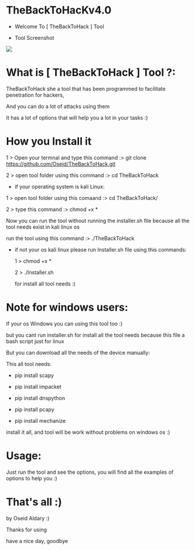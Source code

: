 # TheBackToHacKv4.0


- Welcome To [ TheBackToHack ] Tool

- Tool Screenshot

![](https://scontent.fjrs3-1.fna.fbcdn.net/v/t1.0-9/21557997_160942104488137_5668279833559455614_n.jpg?oh=0f85f62f0b6388ee9eb652c0d5a033af&oe=5A3FCFF2)

# What is [ TheBackToHack ] Tool ?:

TheBackToHack she a tool that has been programmed to facilitate penetration for hackers, 

And you can do a lot of attacks using them

It has a lot of options that will help you a lot in your tasks :)

# How you Install it

1 > Open your termnal and type this command :> git clone https://github.com/Oseid/TheBackToHack.git

2 > open tool folder using this command :> cd TheBackToHack

- if your operating system is kali Linux:

 1 > open tool folder using this comaand :> cd TheBackToHack/
 
 2 > type this command :> chmod +x *
 
Now you can run the tool without running the installer.sh file because all the tool needs exist in kali linux os

run the tool using this command :> ./TheBackToHack

- if not your os kali linux please run Installer.sh file using this commands:

    1 >  chmod +x *
    
    2 > ./Installer.sh 
    
    for install all tool needs :)
                                                                         
                                                                           
# Note for windows users:

If your os Windows you can using this tool too :)

but you cant run installer.sh for install all the tool needs because this file a bash script just for linux

But you can download all the needs of the device manually:

This all tool needs:

- pip install scapy

- pip install impacket

- pip install dnspython

- pip install pcapy

- pip install mechanize

install it all, and tool will be work without problems on windows os :)


# Usage:

Just run the tool and see the options, you will find all the examples of options to help you :)

# That's all :)

by Oseid Aldary :)

Thanks for using 

have a nice day, goodbye
